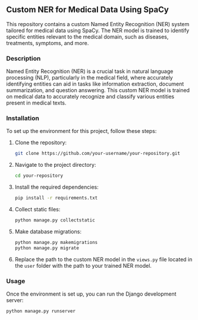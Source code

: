 ## Custom NER for Medical Data Using SpaCy

This repository contains a custom Named Entity Recognition (NER) system tailored for medical data using SpaCy. The NER model is trained to identify specific entities relevant to the medical domain, such as diseases, treatments, symptoms, and more.

### Description

Named Entity Recognition (NER) is a crucial task in natural language processing (NLP), particularly in the medical field, where accurately identifying entities can aid in tasks like information extraction, document summarization, and question answering. This custom NER model is trained on medical data to accurately recognize and classify various entities present in medical texts.

### Installation

To set up the environment for this project, follow these steps:

1. Clone the repository:

    ```bash
    git clone https://github.com/your-username/your-repository.git
    ```

2. Navigate to the project directory:

    ```bash
    cd your-repository
    ```

3. Install the required dependencies:

    ```bash
    pip install -r requirements.txt
    ```

4. Collect static files:

    ```bash
    python manage.py collectstatic
    ```

5. Make database migrations:

    ```bash
    python manage.py makemigrations
    python manage.py migrate
    ```

6. Replace the path to the custom NER model in the `views.py` file located in the `user` folder with the path to your trained NER model.

### Usage

Once the environment is set up, you can run the Django development server:

```bash
python manage.py runserver

